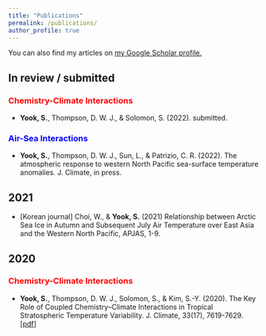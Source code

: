 ```yaml
---
title: "Publications"
permalink: /publications/
author_profile: true
---
```

You can also find my articles on <u><a href="https://scholar.google.com/citations?user=mvtir2cAAAAJ&hl=en&oi=ao">my Google Scholar profile</a>.</u>

## In review / submitted


### <span style="color:red">Chemistry-Climate Interactions</span>
* **Yook, S.**, Thompson, D. W. J., & Solomon, S. (2022). submitted.
### <span style="color:blue">Air-Sea Interactions</span>
* **Yook, S.**, Thompson, D. W. J., Sun, L., & Patrizio, C. R. (2022). The atmospheric response to western North Pacific sea-surface temperature anomalies. J. Climate, in press.

## 2021
* [Korean journal] Choi, W., & **Yook, S.** (2021) Relationship between Arctic Sea Ice in Autumn and Subsequent July Air Temperature over East Asia and the Western North Pacific, APJAS, 1-9.

## 2020
### <span style="color:red">Chemistry-Climate Interactions</span>
* **Yook, S.**, Thompson, D. W. J., Solomon, S., & Kim, S.-Y. (2020). The Key Role of Coupled Chemistry–Climate Interactions in Tropical Stratospheric Temperature Variability. J. Climate, 33(17), 7619-7629.
\[[pdf](http://shimyook.github.io/files/JCL2020.pdf)\]
